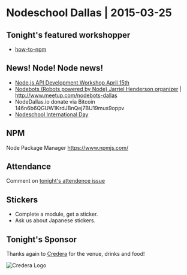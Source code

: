 # Nodeschool Dallas | 2015-03-25

## Tonight's featured workshopper

- [how-to-npm](https://github.com/npm/how-to-npm)

## News! Node! Node news!

- [Node.js API Development Workshop April 15th](https://www.eventbrite.com/e/nodejs-api-development-workshop-tickets-16209353613)
- [Nodebots (Robots powered by Node) Jarriel Henderson organizer](http://nodebots.io/) | http://www.meetup.com/nodebots-dallas
- NodeDallas.io donate via Bitcoin 146n6b6QGUW1KrdJBnQej7BU19mus9oppv
- [Nodeschool International Day](https://github.com/nodeschool/international-day)

## NPM
Node Package Manager
https://www.npmjs.com/

## Attendance

Comment on [tonight's attendence issue](https://github.com/nodeschool/dallas/issues/44)

## Stickers

- Complete a module, get a sticker.
- Ask us about Japanese stickers.

## Tonight's Sponsor

Thanks again to [Credera](http://www.credera.com) for the venue, drinks and food!

![Credera Logo](https://github.com/nodeschool/dallas/blob/master/assets/imgs/credera-logo.jpg)
